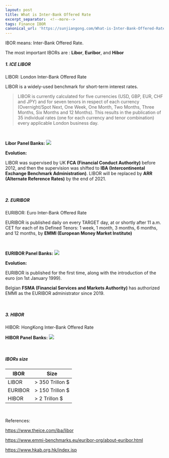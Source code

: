 ```yaml
---
layout: post
title: What is Inter-Bank Offered Rate 
excerpt_separator:  <!--more-->
tags: Finance IBOR
canonical_url: 'https://sunjiangong.com/What-is-Inter-Bank-Offered-Rate/'
---
```


IBOR means: Inter-Bank Offered Rate.

The most important IBORs are : <b>Libor</b>, <b>Euribor</b>, and <b>Hibor</b>

 <!--more-->


##### 1. ICE LIBOR #####

LIBOR: London Inter-Bank Offered Rate

LIBOR is a widely-used benchmark for short-term interest rates.

> LIBOR is currently calculated for five currencies (USD, GBP, EUR, CHF and JPY) and for seven tenors in respect of each currency (Overnight/Spot Next, One Week, One Month, Two Months, Three Months, Six Months and 12 Months). This results in the publication of 35 individual rates (one for each currency and tenor combination) every applicable London business day.

<br />

<b>Libor Panel Banks:</b>
![](./../../../assets/images/IBOR/ICE_LIBOR_Panel_banks.png)


<b>Evolution:</b>

LIBOR was supervised by UK <b>FCA (Financial Conduct Authority)</b> before 2012, and then the supervision was shifted to <b>IBA (Intercontinental Exchange Benchmark Administration)</b>.
LIBOR will be replaced by <b>ARR (Alternate Reference Rates)</b> by the end of 2021.

<br/>

##### 2. EURIBOR #####

EURIBOR: Euro Inter-Bank Offered Rate

EURIBOR is published daily on every TARGET day, at or shortly after 11 a.m. CET for each of its Defined Tenors: 1 week, 1 month, 3 months, 6 months, and 12 months, by <b>EMMI (European Money Market Institute)</b>

<br />

<b>EURIBOR Panel Banks:</b>
![](./../../../assets/images/IBOR/EURIBOR_Panel_banks.PNG)


<b>Evolution:</b>

EURIBOR is published for the first time, along with the introduction of the euro (on 1st January 1999).

Belgian <b>FSMA (Financial Services and Markets Authority)</b> has authorized EMMI as the EURIBOR administrator since 2019.

<br/>

##### 3. HIBOR #####

HIBOR: HongKong Inter-Bank Offered Rate


<b>HIBOR Panel Banks:</b>
![](./../../../assets/images/IBOR/HIBOR_panel_banks.PNG)


<br/>

##### IBORs size #####

| IBOR | Size  |
| --- | ---  |
| LIBOR | > 350 Trillon $  |
| EURIBOR | > 150 Trillon $  |
| HIBOR | > 2 Trillon $  |


<br/>

References:

https://www.theice.com/iba/libor

https://www.emmi-benchmarks.eu/euribor-org/about-euribor.html

https://www.hkab.org.hk/index.jsp
